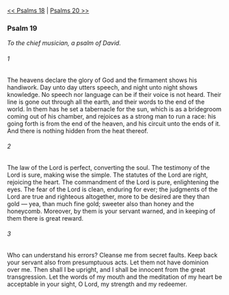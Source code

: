 [<< Psalms 18](Psalms%2018)  |  [Psalms 20 >>](Psalms%2020)

### Psalm 19

*To the chief musician, a psalm of David.*

###### 1
The heavens declare the glory of God and the firmament shows his handiwork. Day unto day utters speech, and night unto night shows knowledge. No speech nor language can be if their voice is not heard. Their line is gone out through all the earth, and their words to the end of the world. In them has he set a tabernacle for the sun, which is as a bridegroom coming out of his chamber, and rejoices as a strong man to run a race: his going forth is from the end of the heaven, and his circuit unto the ends of it. And there is nothing hidden from the heat thereof.

###### 2
The law of the Lord is perfect, converting the soul. The testimony of the Lord is sure, making wise the simple. The statutes of the Lord are right, rejoicing the heart. The commandment of the Lord is pure, enlightening the eyes. The fear of the Lord is clean, enduring for ever; the judgments of the Lord are true and righteous altogether, more to be desired are they than gold — yea, than much fine gold; sweeter also than honey and the honeycomb. Moreover, by them is your servant warned, and in keeping of them there is great reward.

###### 3
Who can understand his errors? Cleanse me from secret faults. Keep back your servant also from presumptuous acts. Let them not have dominion over me. Then shall I be upright, and I shall be innocent from the great transgression. Let the words of my mouth and the meditation of my heart be acceptable in your sight, O Lord, my strength and my redeemer.